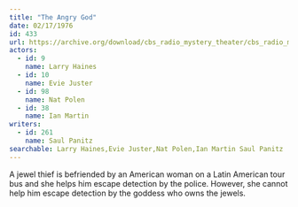```yaml
---
title: "The Angry God"
date: 02/17/1976
id: 433
url: https://archive.org/download/cbs_radio_mystery_theater/cbs_radio_mystery_theater-0401-0450.zip/cbs_radio_mystery_theater-0401-0450%2Fcbsrmt_0433_the_angry_god.mp3
actors:  
  - id: 9
    name: Larry Haines  
  - id: 10
    name: Evie Juster  
  - id: 98
    name: Nat Polen  
  - id: 38
    name: Ian Martin
writers:  
  - id: 261
    name: Saul Panitz
searchable: Larry Haines,Evie Juster,Nat Polen,Ian Martin Saul Panitz
---
```

A jewel thief is befriended by an American woman on a Latin American tour bus and she helps him escape detection by the police. However, she cannot help him escape detection by the goddess who owns the jewels.